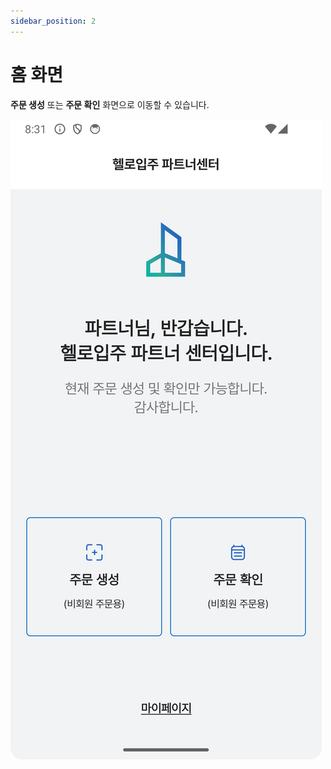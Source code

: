 ```yaml
---
sidebar_position: 2
---
```


# 홈 화면

**주문 생성** 또는 **주문 확인** 화면으로 이동할 수 있습니다. 

![home](./img/home.png)